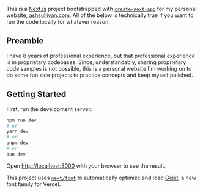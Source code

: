 This is a [Next.js](https://nextjs.org) project bootstrapped with [`create-next-app`](https://nextjs.org/docs/app/api-reference/cli/create-next-app) for my personal website, [ashsullivan.com](https://ashsullivan.com/). All of the below is technically true if you want
to run the code locally for whatever reason. 

## Preamble

I have 8 years of professional experience, but that professional experience is in proprietary codebases. Since, understandably, sharing
proprietary code samples is not possible, this is a personal website I'm working on to do some fun side projects to practice concepts and
keep myself polished.

## Getting Started

First, run the development server:

```bash
npm run dev
# or
yarn dev
# or
pnpm dev
# or
bun dev
```

Open [http://localhost:3000](http://localhost:3000) with your browser to see the result.

This project uses [`next/font`](https://nextjs.org/docs/app/building-your-application/optimizing/fonts) to automatically optimize and load [Geist](https://vercel.com/font), a new font family for Vercel.